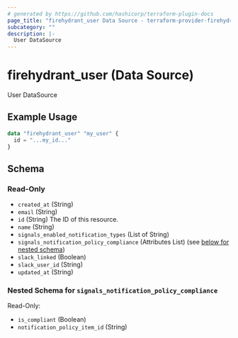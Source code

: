 ```yaml
---
# generated by https://github.com/hashicorp/terraform-plugin-docs
page_title: "firehydrant_user Data Source - terraform-provider-firehydrant"
subcategory: ""
description: |-
  User DataSource
---
```


# firehydrant_user (Data Source)

User DataSource

## Example Usage

```terraform
data "firehydrant_user" "my_user" {
  id = "...my_id..."
}
```

<!-- schema generated by tfplugindocs -->
## Schema

### Read-Only

- `created_at` (String)
- `email` (String)
- `id` (String) The ID of this resource.
- `name` (String)
- `signals_enabled_notification_types` (List of String)
- `signals_notification_policy_compliance` (Attributes List) (see [below for nested schema](#nestedatt--signals_notification_policy_compliance))
- `slack_linked` (Boolean)
- `slack_user_id` (String)
- `updated_at` (String)

<a id="nestedatt--signals_notification_policy_compliance"></a>
### Nested Schema for `signals_notification_policy_compliance`

Read-Only:

- `is_compliant` (Boolean)
- `notification_policy_item_id` (String)
